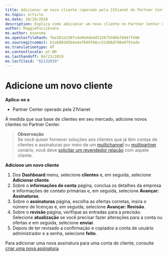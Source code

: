 ```yaml
---
title: Adicionar um novo cliente (operado pela 21Vianet do Partner Center)
ms.topic: article
ms.date: 10/29/2018
description: Explica como adicionar um novo cliente no Partner Center operado pela 21Vianet.
author: MaggiePucciEvans
ms.author: evansma
ms.openlocfilehash: fbe381a3307c4e0e9eb4d53267550bbf8047f498
ms.sourcegitcommit: b1ab80345b4e4af649fb8cc51d96d798e0791ade
ms.translationtype: HT
ms.contentlocale: pt-BR
ms.lasthandoff: 04/23/2019
ms.locfileid: "62132039"
---
```

# <a name="add-a-new-customer"></a>Adicione um novo cliente

**Aplica-se a**

-   Partner Center operado pela 21Vianet

À medida que sua base de clientes em seu mercado, adicione novos clientes no Partner Center.

>**Observação**<br> Se você quiser fornecer soluções aos clientes que já têm contas de clientes e assinaturas por meio de um [multichannel](multichannel.md) ou [multipartner](multipartner.md) cenário, você deve [solicitar um revendedor relação](request-a-relationship-with-a-customer.md) com aquele cliente.

**Adicione um novo cliente**

1.  Dos **Dashboard** menu, selecione **clientes** e, em seguida, selecione **Adicionar cliente**.
2.  Sobre o **informações de conta** página, conclua os detalhes da empresa e informações de contato primárias e, em seguida, selecione **Avançar: Assinaturas**.
3.  Sobre o **assinaturas** página, escolha as ofertas corretas, insira o número de licenças e, em seguida, selecione **Avançar: Revisão**.
4.  Sobre o **revisão** página, verifique as entradas para a precisão. Selecione **atualização** se você precisar fazer alterações para a conta ou ofertas e em seguida, selecione **enviar**.
5.  Depois de ter revisado a confirmação e copiados a conta de usuário administrador e a senha, selecione **feito**.

Para adicionar uma nova assinatura para uma conta de cliente, consulte [criar uma nova assinatura](create-a-new-subscription.md).
